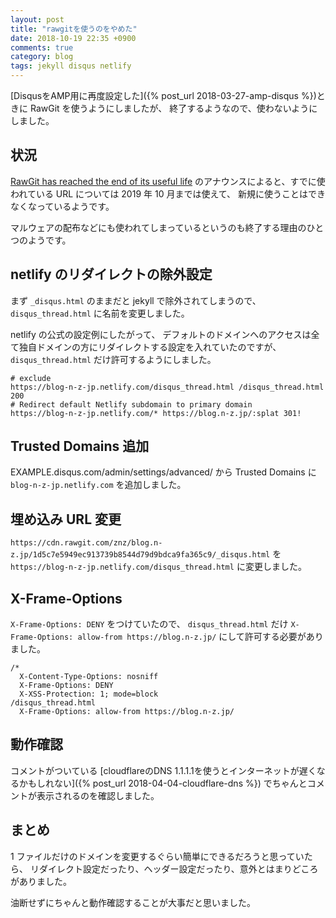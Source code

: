 ```yaml
---
layout: post
title: "rawgitを使うのをやめた"
date: 2018-10-19 22:35 +0900
comments: true
category: blog
tags: jekyll disqus netlify
---
```

[DisqusをAMP用に再度設定した]({% post_url 2018-03-27-amp-disqus %})ときに RawGit を使うようにしましたが、
終了するようなので、使わないようにしました。

<!--more-->

## 状況

[RawGit has reached the end of its useful life](https://rawgit.com/)
のアナウンスによると、すでに使われている URL については 2019 年 10 月までは使えて、
新規に使うことはできなくなっているようです。

マルウェアの配布などにも使われてしまっているというのも終了する理由のひとつのようです。

## netlify のリダイレクトの除外設定

まず `_disqus.html` のままだと jekyll で除外されてしまうので、
`disqus_thread.html` に名前を変更しました。

netlify の公式の設定例にしたがって、
デフォルトのドメインへのアクセスは全て独自ドメインの方にリダイレクトする設定を入れていたのですが、
`disqus_thread.html` だけ許可するようにしました。

```
# exclude
https://blog-n-z-jp.netlify.com/disqus_thread.html /disqus_thread.html 200
# Redirect default Netlify subdomain to primary domain
https://blog-n-z-jp.netlify.com/* https://blog.n-z.jp/:splat 301!
```

## Trusted Domains 追加

EXAMPLE.disqus.com/admin/settings/advanced/
から
Trusted Domains に `blog-n-z-jp.netlify.com` を追加しました。

## 埋め込み URL 変更

`https://cdn.rawgit.com/znz/blog.n-z.jp/1d5c7e5949ec913739b8544d79d9bdca9fa365c9/_disqus.html` を
`https://blog-n-z-jp.netlify.com/disqus_thread.html` に変更しました。

## X-Frame-Options

`X-Frame-Options: DENY` をつけていたので、
`disqus_thread.html` だけ `X-Frame-Options: allow-from https://blog.n-z.jp/` にして許可する必要がありました。

```
/*
  X-Content-Type-Options: nosniff
  X-Frame-Options: DENY
  X-XSS-Protection: 1; mode=block
/disqus_thread.html
  X-Frame-Options: allow-from https://blog.n-z.jp/
```

## 動作確認

コメントがついている
[cloudflareのDNS 1.1.1.1を使うとインターネットが遅くなるかもしれない]({% post_url 2018-04-04-cloudflare-dns %})
でちゃんとコメントが表示されるのを確認しました。

## まとめ

1 ファイルだけのドメインを変更するぐらい簡単にできるだろうと思っていたら、
リダイレクト設定だったり、ヘッダー設定だったり、意外とはまりどころがありました。

油断せずにちゃんと動作確認することが大事だと思いました。
